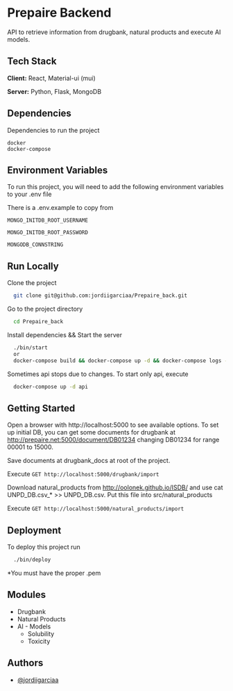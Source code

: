 
# Prepaire Backend

API to retrieve information from drugbank, natural products
and execute AI models.


## Tech Stack

**Client:** React, Material-ui (mui)

**Server:** Python, Flask, MongoDB


## Dependencies

Dependencies to run the project

```
docker
docker-compose
```

## Environment Variables

To run this project, you will need to add the following environment variables to your .env file

There is a .env.example to copy from


`MONGO_INITDB_ROOT_USERNAME`

`MONGO_INITDB_ROOT_PASSWORD`

`MONGODB_CONNSTRING`


## Run Locally

Clone the project

```bash
  git clone git@github.com:jordiigarciaa/Prepaire_back.git
```

Go to the project directory

```bash
  cd Prepaire_back
```

Install dependencies && Start the server

```bash
  ./bin/start
  or
  docker-compose build && docker-compose up -d && docker-compose logs -f  
```

Sometimes api stops due to changes. To start only api, execute
```bash
  docker-compose up -d api
```


## Getting Started
Open a browser with http://localhost:5000 to see available options.
To set up initial DB, you can get some documents for drugbank at http://prepaire.net:5000/document/DB01234
changing DB01234 for range 00001 to 15000.

Save documents at drugbank_docs at root of the project.

Execute ```GET http://localhost:5000/drugbank/import```

Download natural_products from http://oolonek.github.io/ISDB/ and use cat UNPD_DB.csv_* >> UNPD_DB.csv.
Put this file into src/natural_products

Execute ```GET http://localhost:5000/natural_products/import```
## Deployment

To deploy this project run

```bash
  ./bin/deploy
```

*You must have the proper .pem


## Modules

- Drugbank
- Natural Products
- AI - Models
  - Solubility
  - Toxicity


## Authors

- [@jordiigarciaa](https://www.github.com/jordiigarciaa)

